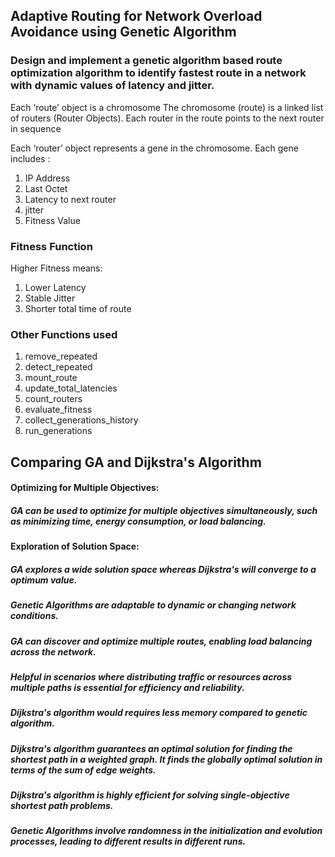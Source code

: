 ## Adaptive Routing for Network Overload Avoidance using Genetic Algorithm

### Design and implement a genetic algorithm based route optimization algorithm to identify fastest route in a network with dynamic values of latency and jitter.

Each ‘route’ object is a chromosome
The chromosome (route) is a linked list of routers (Router Objects). 
Each router in the route points to the next router in sequence

Each ‘router’ object represents a gene in the chromosome. 
Each gene includes : 
1. IP Address 
2. Last Octet
3. Latency to next router
4. jitter
5. Fitness Value

### Fitness Function 

Higher Fitness means: 

1. Lower Latency
2. Stable Jitter
3. Shorter total time of route


### Other Functions used 

1. remove_repeated 
2. detect_repeated
3. mount_route
4. update_total_latencies
5. count_routers
6. evaluate_fitness
7. collect_generations_history
8. run_generations

## Comparing GA and Dijkstra's Algorithm 

#### Optimizing for Multiple Objectives:
##### GA can be used to optimize for multiple objectives simultaneously, such as minimizing time, energy consumption, or load balancing.
#### Exploration of Solution Space:
##### GA explores a wide solution space whereas  Dijkstra's will converge to a optimum value. 

##### Genetic Algorithms are adaptable to dynamic or changing network conditions. 
##### GA can discover and optimize multiple routes, enabling load balancing across the network.
##### Helpful in scenarios where distributing traffic or resources across multiple paths is essential for efficiency and reliability.

##### Dijkstra's algorithm would requires less memory compared to genetic algorithm.
##### Dijkstra's algorithm guarantees an optimal solution for finding the shortest path in a weighted graph. It finds the globally optimal solution in terms of the sum of edge weights.
##### Dijkstra's algorithm is highly efficient for solving single-objective shortest path problems.
##### Genetic Algorithms involve randomness in the initialization and evolution processes, leading to different results in different runs.

